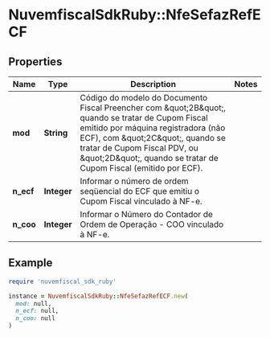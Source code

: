 # NuvemfiscalSdkRuby::NfeSefazRefECF

## Properties

| Name | Type | Description | Notes |
| ---- | ---- | ----------- | ----- |
| **mod** | **String** | Código do modelo do Documento Fiscal  Preencher com \&quot;2B\&quot;, quando se tratar de Cupom Fiscal emitido por máquina registradora (não ECF), com \&quot;2C\&quot;, quando se tratar de Cupom Fiscal PDV, ou \&quot;2D\&quot;, quando se tratar de Cupom Fiscal (emitido por ECF). |  |
| **n_ecf** | **Integer** | Informar o número de ordem seqüencial do ECF que emitiu o Cupom Fiscal vinculado à NF-e. |  |
| **n_coo** | **Integer** | Informar o Número do Contador de Ordem de Operação - COO vinculado à NF-e. |  |

## Example

```ruby
require 'nuvemfiscal_sdk_ruby'

instance = NuvemfiscalSdkRuby::NfeSefazRefECF.new(
  mod: null,
  n_ecf: null,
  n_coo: null
)
```

